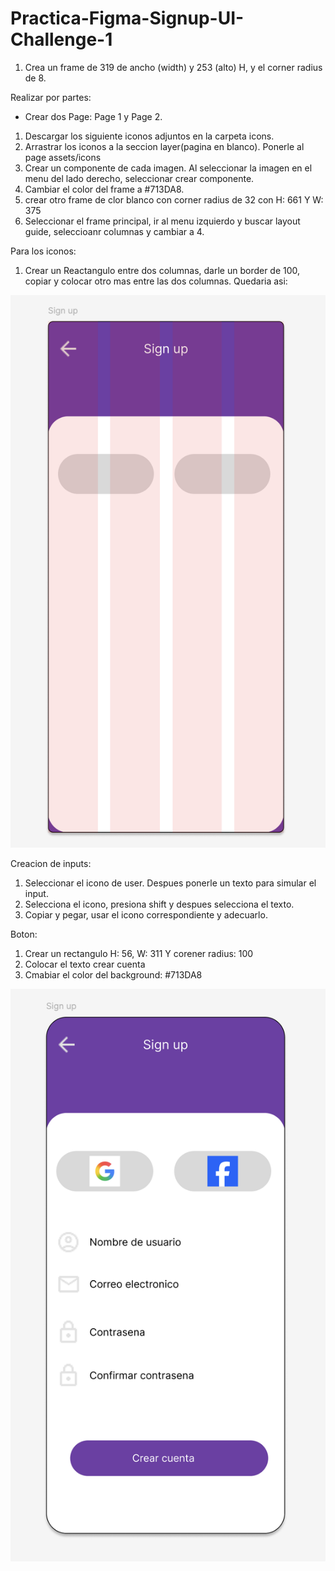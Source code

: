 # Practica-Figma-Signup-UI-Challenge-1

1. Crea un frame de 319 de ancho (width) y 253 (alto) H, y el corner radius de 8.

Realizar por partes:

  * Crear dos Page: Page 1 y Page 2. 
1. Descargar los siguiente iconos adjuntos en la carpeta icons.
2. Arrastrar los iconos a la seccion layer(pagina en blanco). Ponerle al page assets/icons
3. Crear un componente de cada imagen. Al seleccionar la imagen en el menu del lado derecho, seleccionar crear componente.
4. Cambiar el color del frame a #713DA8.
5. crear otro frame de clor blanco con corner radius de 32 con H: 661 Y W: 375
6. Seleccionar el frame principal, ir al menu izquierdo y buscar layout guide, seleccioanr columnas y cambiar a 4.

Para los iconos: 

1. Crear un Reactangulo entre dos columnas, darle un border de 100, copiar y colocar otro mas entre las dos columnas. Quedaria asi:
   
![Colocar un iconos de google](./icons/firstimage.png)

Creacion de inputs:

1. Seleccionar el icono de user. Despues ponerle un texto para simular el input.
2. Selecciona el icono, presiona shift y despues selecciona el texto.
3. Copiar y pegar, usar el icono correspondiente y adecuarlo.

Boton:

1. Crear un rectangulo H: 56, W: 311 Y corener radius: 100
2. Colocar el texto crear cuenta
3. Cmabiar el color del background: #713DA8

![Colocar un iconos de google](./icons/firstview.png)
